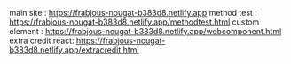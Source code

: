 main site : https://frabjous-nougat-b383d8.netlify.app
method test : https://frabjous-nougat-b383d8.netlify.app/methodtest.html
custom element : https://frabjous-nougat-b383d8.netlify.app/webcomponent.html
extra credit react: https://frabjous-nougat-b383d8.netlify.app/extracredit.html
